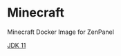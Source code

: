 # Minecraft
 Minecraft Docker Image for ZenPanel

[JDK 11](https://hub.docker.com/layers/openjdk/library/openjdk/11.0.10-jre/images/sha256-90e9e3f288c9650546f18eec6ecbc078be0a128a15ba132f38c2cbfebf4e92b9?context=explore)